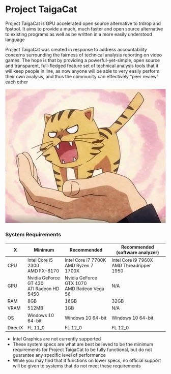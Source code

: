 # Project TaigaCat
Project TaigaCat is GPU accelerated open source alternative to trdrop and fpstool.  It aims to provide a much, much faster and open source alternative to existing programs as well as be written in a more easily understood language

Project TaigaCat was created in response to address accountability concerns surrounding the fairness of technical analysis reporting on video games.  The hope is that by providing a powerful-yet-simple, open source and transparent, full-fledged feature set of technical analysis tools that it will keep people in line, as now anyone will be able to very easily perform their own analysis, and thus the community can effectively "peer review" each other

![Small but mighty](/assets/taigacat_rsz.png)

### System Requirements

X | Minimum | Recommended | Recommended (software analyzer)
-- | ------- | ----------- | ------------------------------
CPU | Intel Core i5 2300<br />AMD FX-8170 | Intel Core i7 7700K<br />AMD Ryzen 7 1700X | Intel Core i9 7960X<br />AMD Threadripper 1950
GPU | Nvidia GeForce GT 430<br />ATI Radeon HD 5450 | Nvidia GeForce GTX 1070<br />AMD Radeon Vega 56 | N/A
RAM | 8GB | 16GB | 32GB
VRAM | 512MB | 1GB | N/A
OS | Windows 10 64-bit | Windows 10 64-bit | Windows 10 64-bit
DirectX | FL 11_0 | FL 12_0 | FL 12_0

- Intel Graphics are not currently supported
- These system specs are what are best believed to be the minimum requirements for Project TaigaCat to be fully functional, but do not guarantee any specific level of performance
- While you may find that it functions on lower specs, no official support will be given to systems that do not meet these requirements


